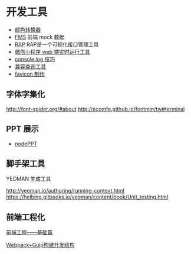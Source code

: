 # 开发工具
- [颜色转换器](http://www.colorhexa.com/)
- [FMS](http://www.fmsjs.org/beginning.html) 前端 mock 数据
- [RAP](http://rap.taobao.org/org/index.do) RAP是一个可视化接口管理工具
- [微信小程序 web 端实时运行工具](https://chemzqm.github.io/wept/)
- [console.log 技巧](http://www.alloyteam.com/2013/11/console-log/)
- [兼容查询工具](https://caniuse.com/#feat=viewport-units)
- [favicon 制作](https://tool.lu/favicon/)

## 字体字集化
http://font-spider.org/#about
http://ecomfe.github.io/fontmin/tw#terminal

## PPT 展示
- [nodePPT](https://github.com/ksky521/nodePPT)

## 脚手架工具
YEOMAN 生成工具

http://yeoman.io/authoring/running-context.html
https://helbing.gitbooks.io/yeoman/content/book/Unit_testing.html

## 前端工程化
[前端工程——基础篇](https://github.com/fouber/blog/issues/10)

[Webpack+Gulp构建开发结构](http://www.wytiny.com/2015/09/29/Webpack-Gulp%E6%9E%84%E5%BB%BA%E5%BC%80%E5%8F%91%E7%BB%93%E6%9E%84/)
